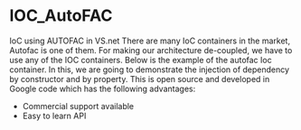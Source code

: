 # IOC_AutoFAC
IoC using AUTOFAC in VS.net
There are many IoC containers in the market, Autofac is one of them. For making our architecture de-coupled, we have to use any of the IOC containers. Below is the example of the autofac Ioc container. In this, we are going to demonstrate the injection of dependency by constructor and by property. This is open source and developed in Google code which has the following advantages:
- Commercial support available
- Easy to learn API
